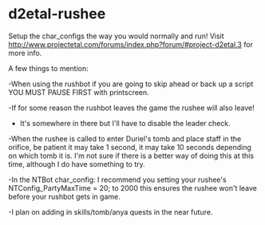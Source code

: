d2etal-rushee
=============

Setup the char_configs the way you would normally and run! 
Visit http://www.projectetal.com/forums/index.php?forum/#project-d2etal.3 for more info.

A few things to mention:

-When using the rushbot
if you are going to skip ahead or back up a script YOU MUST PAUSE FIRST with printscreen.

-If for some reason the rushbot leaves the game the rushee will also leave!
- It's somewhere in there but I'll have to disable the leader check.

-When the rushee is called to enter Duriel's tomb and place staff in the orifice, 
be patient it may take 1 second, it may take 10 seconds depending on which tomb it is. 
I'm not sure if there is a better way of doing this at this time, although I do have something to try.

-In the NTBot char_config: I recommend you setting your rushee's NTConfig_PartyMaxTime = 20; to 2000 
this ensures the rushee won't leave before your rushbot gets in game.

-I plan on adding in skills/tomb/anya quests in the near future.

